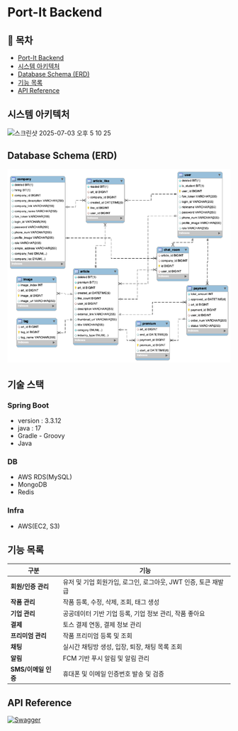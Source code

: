 # Port-It Backend
## 📑 목차

- [Port-It Backend](#port-it-backend)
- [시스템 아키텍처](#시스템-아키텍처)
- [Database Schema (ERD)](#database-schema-erd)
- [기능 목록](#기능-목록)
- [API Reference](#api-reference)

## 시스템 아키텍처
<img width="850" alt="스크린샷 2025-07-03 오후 5 10 25" src="https://github.com/user-attachments/assets/a5ba4674-8aee-4274-aa97-7874f3f88447" />

## Database Schema (ERD)

![ERD](./docs/portIt_ERD.png)

## 기술 스택
### Spring Boot
- version : 3.3.12
- java : 17
- Gradle - Groovy 
- Java

### DB
- AWS RDS(MySQL)
- MongoDB
- Redis

### Infra
- AWS(EC2, S3)

## 기능 목록

| 구분 | 기능 |
|------|------|
| **회원/인증 관리** | 유저 및 기업 회원가입, 로그인, 로그아웃, JWT 인증, 토큰 재발급 |
| **작품 관리** | 작품 등록, 수정, 삭제, 조회, 태그 생성 |
| **기업 관리** | 공공데이터 기반 기업 등록, 기업 정보 관리, 작품 좋아요 |
| **결제** | 토스 결제 연동, 결제 정보 관리 |
| **프리미엄 관리** | 작품 프리미엄 등록 및 조회 |
| **채팅** | 실시간 채팅방 생성, 입장, 퇴장, 채팅 목록 조회 |
| **알림** | FCM 기반 푸시 알림 및 알림 관리 |
| **SMS/이메일 인증** | 휴대폰 및 이메일 인증번호 발송 및 검증 |

## API Reference
[![Swagger](https://img.shields.io/badge/Swagger-UI-green)](https://6-data-contest.github.io/portit-server/)
